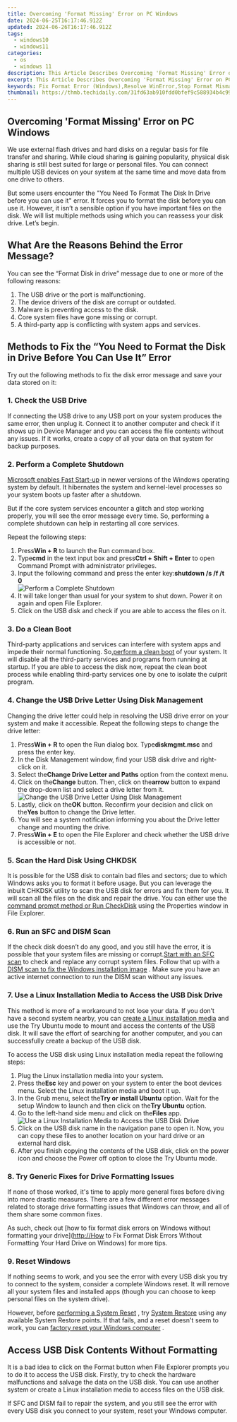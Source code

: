 ```yaml
---
title: Overcoming 'Format Missing' Error on PC Windows
date: 2024-06-25T16:17:46.912Z
updated: 2024-06-26T16:17:46.912Z
tags:
  - windows10
  - windows11
categories:
  - os
  - windows 11
description: This Article Describes Overcoming 'Format Missing' Error on PC Windows
excerpt: This Article Describes Overcoming 'Format Missing' Error on PC Windows
keywords: Fix Format Error (Windows),Resolve WinError,Stop Format Mismatch,Clear File Formatting Issues,Eliminate 'No Format' Error,Windows File Fixation,Eradicate PC Format Failure
thumbnail: https://thmb.techidaily.com/31fd63ab910fdd0bfef9c588934b4c990590f2025d46dff0a5963e90a62a92d8.jpg
---
```


## Overcoming 'Format Missing' Error on PC Windows

 We use external flash drives and hard disks on a regular basis for file transfer and sharing. While cloud sharing is gaining popularity, physical disk sharing is still best suited for large or personal files. You can connect multiple USB devices on your system at the same time and move data from one drive to others.

 But some users encounter the "You Need To Format The Disk In Drive before you can use it" error. It forces you to format the disk before you can use it. However, it isn’t a sensible option if you have important files on the disk. We will list multiple methods using which you can reassess your disk drive. Let’s begin.

## What Are the Reasons Behind the Error Message?

 You can see the “Format Disk in drive” message due to one or more of the following reasons:

1. The USB drive or the port is malfunctioning.
2. The device drivers of the disk are corrupt or outdated.
3. Malware is preventing access to the disk.
4. Core system files have gone missing or corrupt.
5. A third-party app is conflicting with system apps and services.

## Methods to Fix the “You Need to Format the Disk in Drive Before You Can Use It” Error

 Try out the following methods to fix the disk error message and save your data stored on it:

###

### 1\. Check the USB Drive

 If connecting the USB drive to any USB port on your system produces the same error, then unplug it. Connect it to another computer and check if it shows up in Device Manager and you can access the file contents without any issues. If it works, create a copy of all your data on that system for backup purposes.

### 2\. Perform a Complete Shutdown

[Microsoft enables Fast Start-up](https://www.makeuseof.com/what-is-windows-fast-startup-why-disable-it/) in newer versions of the Windows operating system by default. It hibernates the system and kernel-level processes so your system boots up faster after a shutdown.

 But if the core system services encounter a glitch and stop working properly, you will see the error message every time. So, performing a complete shutdown can help in restarting all core services.

Repeat the following steps:

1. Press**Win + R** to launch the Run command box.
2. Type**cmd** in the text input box and press**Ctrl + Shift + Enter** to open Command Prompt with administrator privileges.
3. Input the following command and press the enter key:**shutdown /s /f /t 0**  
![Perform a Complete Shutdown](https://static1.makeuseofimages.com/wordpress/wp-content/uploads/2023/03/perform-a-complete-shutdown.jpg)
4. It will take longer than usual for your system to shut down. Power it on again and open File Explorer.
5. Click on the USB disk and check if you are able to access the files on it.

### 3\. Do a Clean Boot

 Third-party applications and services can interfere with system apps and impede their normal functioning. So,[perform a clean boot](https://www.makeuseof.com/clean-boot-windows-11/) of your system. It will disable all the third-party services and programs from running at startup. If you are able to access the disk now, repeat the clean boot process while enabling third-party services one by one to isolate the culprit program.

### 4\. Change the USB Drive Letter Using Disk Management

 Changing the drive letter could help in resolving the USB drive error on your system and make it accessible. Repeat the following steps to change the drive letter:

1. Press**Win + R** to open the Run dialog box. Type**diskmgmt.msc** and press the enter key.
2. In the Disk Management window, find your USB disk drive and right-click on it.
3. Select the**Change Drive Letter and Paths** option from the context menu.
4. Click on the**Change** button. Then, click on the**arrow** button to expand the drop-down list and select a drive letter from it.  
![Change the USB Drive Letter Using Disk Management](https://static1.makeuseofimages.com/wordpress/wp-content/uploads/2023/03/change-the-usb-drive-letter-using-disk-management.jpg)
5. Lastly, click on the**OK** button. Reconfirm your decision and click on the**Yes** button to change the Drive letter.
6. You will see a system notification informing you about the Drive letter change and mounting the drive.
7. Press**Win + E** to open the File Explorer and check whether the USB drive is accessible or not.

### 5\. Scan the Hard Disk Using CHKDSK

 It is possible for the USB disk to contain bad files and sectors; due to which Windows asks you to format it before usage. But you can leverage the inbuilt CHKDSK utility to scan the USB disk for errors and fix them for you. It will scan all the files on the disk and repair the drive. You can either use the [command prompt method or Run CheckDisk](https://www.makeuseof.com/sir-mini-how-to-run-chkdsk-in-windows-10/) using the Properties window in File Explorer.

### 6\. Run an SFC and DISM Scan

 If the check disk doesn’t do any good, and you still have the error, it is possible that your system files are missing or corrupt.[Start with an SFC scan](https://www.makeuseof.com/system-file-checker-sfc-windows/) to check and replace any corrupt system files. Follow that up with a [DISM scan to fix the Windows installation image](https://www.makeuseof.com/difference-between-chkdsk-sfc-and-dism-in-windows-10/) . Make sure you have an active internet connection to run the DISM scan without any issues.

### 7\. Use a Linux Installation Media to Access the USB Disk Drive

 This method is more of a workaround to not lose your data. If you don’t have a second system nearby, you can [create a Linux installation media](https://www.makeuseof.com/tag/install-ubuntu-computer-using-usb-flash-drive/) and use the Try Ubuntu mode to mount and access the contents of the USB disk. It will save the effort of searching for another computer, and you can successfully create a backup of the USB disk.

 To access the USB disk using Linux installation media repeat the following steps:

1. Plug the Linux installation media into your system.
2. Press the**Esc** key and power on your system to enter the boot devices menu. Select the Linux installation media and boot it up.
3. In the Grub menu, select the**Try or install Ubuntu** option. Wait for the setup Window to launch and then click on the**Try Ubuntu** option.
4. Go to the left-hand side menu and click on the**Files** app.  
![Use a Linux Installation Media to Access the USB Disk Drive](https://static1.makeuseofimages.com/wordpress/wp-content/uploads/2023/03/use-a-linux-installation-media-to-access-the-usb-disk-drive.jpg)
5. Click on the USB disk name in the navigation pane to open it. Now, you can copy these files to another location on your hard drive or an external hard disk.
6. After you finish copying the contents of the USB disk, click on the power icon and choose the Power off option to close the Try Ubuntu mode.

### 8\. Try Generic Fixes for Drive Formatting Issues

 If none of those worked, it's time to apply more general fixes before diving into more drastic measures. There are a few different error messages related to storage drive formatting issues that Windows can throw, and all of them share some common fixes.

 As such, check out [how to fix format disk errors on Windows without formatting your drive](<http://How> to Fix Format Disk Errors Without Formatting Your Hard Drive on Windows) for more tips.

### 9\. Reset Windows

 If nothing seems to work, and you see the error with every USB disk you try to connect to the system, consider a complete Windows reset. It will remove all your system files and installed apps (though you can choose to keep personal files on the system drive).

 However, before [performing a System Reset](https://www.makeuseof.com/tag/4-ways-factory-reset-windows-computer/) , try [System Restore](https://www.makeuseof.com/windows-reset-system-restore-difference/) using any available System Restore points. If that fails, and a reset doesn't seem to work, you can [factory reset your Windows computer](https://www.makeuseof.com/tag/4-ways-factory-reset-windows-computer/) .

## Access USB Disk Contents Without Formatting

 It is a bad idea to click on the Format button when File Explorer prompts you to do it to access the USB disk. Firstly, try to check the hardware malfunctions and salvage the data on the USB disk. You can use another system or create a Linux installation media to access files on the USB disk.

 If SFC and DISM fail to repair the system, and you still see the error with every USB disk you connect to your system, reset your Windows computer.

<ins class="adsbygoogle"
     style="display:block"
     data-ad-format="autorelaxed"
     data-ad-client="ca-pub-7571918770474297"
     data-ad-slot="1223367746"></ins>



<ins class="adsbygoogle"
     style="display:block"
     data-ad-client="ca-pub-7571918770474297"
     data-ad-slot="8358498916"
     data-ad-format="auto"
     data-full-width-responsive="true"></ins>


